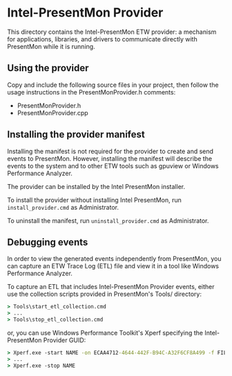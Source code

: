 # Intel-PresentMon Provider

This directory contains the Intel-PresentMon ETW provider: a mechanism for applications, libraries,
and drivers to communicate directly with PresentMon while it is running.

## Using the provider

Copy and include the following source files in your project, then follow the usage instructions in
the PresentMonProvider.h comments:

- PresentMonProvider.h
- PresentMonProvider.cpp

## Installing the provider manifest

Installing the manifest is not required for the provider to create and send events to PresentMon.
However, installing the manifest will describe the events to the system and to other ETW tools such
as gpuview or Windows Performance Analyzer.

The provider can be installed by the Intel PresentMon installer.

To install the provider without installing Intel PresentMon, run `install_provider.cmd` as
Administrator.

To uninstall the manifest, run `uninstall_provider.cmd` as Administrator.

## Debugging events

In order to view the generated events independently from PresentMon, you can capture an ETW Trace
Log (ETL) file and view it in a tool like Windows Performance Analyzer.

To capture an ETL that includes Intel-PresentMon Provider events, either use the collection scripts
provided in PresentMon's Tools/ directory:

```bat
> Tools\start_etl_collection.cmd
> ...
> Tools\stop_etl_collection.cmd
```

or, you can use Windows Performance Toolkit's Xperf specifying the Intel-PresentMon Provider GUID:

```bat
> Xperf.exe -start NAME -on ECAA4712-4644-442F-B94C-A32F6CF8A499 -f FILE.etl
> ...
> Xperf.exe -stop NAME
```
